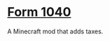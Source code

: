 # [Form 1040](https://www.curseforge.com/minecraft/mc-mods/f1040)

A Minecraft mod that adds taxes. 
